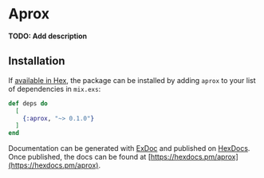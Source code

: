 # Aprox

**TODO: Add description**

## Installation

If [available in Hex](https://hex.pm/docs/publish), the package can be installed
by adding `aprox` to your list of dependencies in `mix.exs`:

```elixir
def deps do
  [
    {:aprox, "~> 0.1.0"}
  ]
end
```

Documentation can be generated with [ExDoc](https://github.com/elixir-lang/ex_doc)
and published on [HexDocs](https://hexdocs.pm). Once published, the docs can
be found at [https://hexdocs.pm/aprox](https://hexdocs.pm/aprox).

